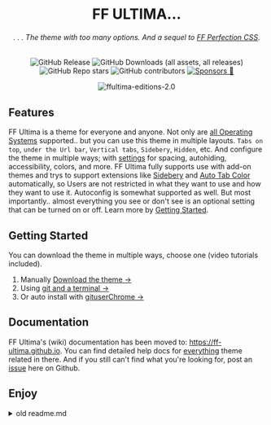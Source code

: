 <div align="center">

# FF ULTIMA...

###### . . . The theme with too many options. And a sequel to [FF Perfection CSS](https://github.com/soulhotel/Perfection-Firefox-CSS-Theme).


<!--![GitHub Release](https://img.shields.io/github/v/release/soulhotel/FF-CSS-ULTIMA?style=for-the-badge)
![GitHub Downloads (all assets, all releases)](https://img.shields.io/github/downloads/soulhotel/ff-ultima/total?style=for-the-badge&color=blue)
![GitHub Repo stars](https://img.shields.io/github/stars/soulhotel/FF-CSS-ULTIMA?style=for-the-badge) 
![GitHub contributors](https://img.shields.io/github/contributors/soulhotel/FF-ULTIMA?style=for-the-badge&color=blue)
[![Sponsors 💖](https://img.shields.io/github/sponsors/soulhotel?style=for-the-badge&label=Sponsors%20💖&color=f19ef7)](https://github.com/sponsors/soulhotel)-->

![GitHub Release](https://img.shields.io/github/v/release/soulhotel/FF-CSS-ULTIMA?style=flat-square)
![GitHub Downloads (all assets, all releases)](https://img.shields.io/github/downloads/soulhotel/ff-ultima/total?style=flat-square&color=blue)
![GitHub Repo stars](https://img.shields.io/github/stars/soulhotel/FF-CSS-ULTIMA?style=flat-square) 
![GitHub contributors](https://img.shields.io/github/contributors/soulhotel/FF-ULTIMA?style=flat-square&color=blue)
[![Sponsors 💖](https://img.shields.io/github/sponsors/soulhotel?style=flat-square&label=sponsors&color=f19ef7)](https://github.com/sponsors/soulhotel)


<!-- ![ffultima-editions](https://github.com/user-attachments/assets/061d124e-d846-4da1-8466-03e2341e0802) -->
![ffultima-editions-2.0](https://github.com/user-attachments/assets/dc1882e6-6543-41bd-aff7-ded2b96ffb97)

</div>


## Features

FF Ultima is a theme for everyone and anyone. Not only are <ins>all Operating Systems</ins> supported.. but you can use this theme in multiple layouts. `Tabs on top`, `under the Url bar`, `Vertical tabs`, `Sidebery`, `Hidden`, etc. And configure the theme in multiple ways; with [settings](https://ff-ultima.github.io/docs/category/settings) for spacing, autohiding, accessibility, colors, and more. FF Ultima fully supports use with add-on themes and trys to support extensions like [Sidebery](https://ff-ultima.github.io/docs/settings/sidebery) and [Auto Tab Color](https://ff-ultima.github.io/docs/settings/adaptive-tab-color) automatically, so Users are not restricted in what they want to use and how they want to use it. Autoconfig is somewhat supported as well. But most importantly.. almost everything you see or don't see is an optional setting that can be turned on or off. Learn more by [Getting Started](https://ff-ultima.github.io/docs/getting-started).

## Getting Started

You can download the theme in multiple ways, choose one (video tutorials included).

1. Manually [Download the theme ->](https://ff-ultima.github.io/docs/how-to/how-to-install)
2. Using [git and a terminal ->](https://ff-ultima.github.io/docs/how-to/how-to-automate-installation)
3. Or auto install with [gituserChrome ->](https://ff-ultima.github.io/docs/how-to/how-to-automate-installation)

## Documentation

FF Ultima's (wiki) documentation has been moved to: https://ff-ultima.github.io. You can find detailed help docs for <ins>everything</ins> theme related in there. And if you still can't find what you're looking for, post an [issue](https://github.com/soulhotel/FF-ULTIMA/issues?q=is%3Aissue) here on Github.

## Enjoy


<!-- sponsors --><!-- sponsors -->




<details>
<summary>old readme.md</summary>

## Features

- Windows, Linux and Mac OS Support.
>
- `Vertical Tabs`, `Tabs on Top/Bottom`, or `Autohide Everything` layouts.
>
- Add-on theme support, FF ULTIMA can be used with Firefox add-on themes.
>
- Color Scheme support, choose from the [many options](https://github.com/soulhotel/FF-ULTIMA/wiki/Color-Schemes) or learn how to [create your own](https://github.com/soulhotel/FF-ULTIMA/wiki/Create-a-Color-Scheme).
>
- Dark or Light mode themes, automatically cycle depending on your systems current Color Mode.
>
- Multiple Options for tabs, autohiding, spacing, theming, accessibility [and more](https://github.com/soulhotel/FF-ULTIMA/wiki/Settings).
>
- Autoconfig integration, Sidebery integration, Auto Tab Color integration.
>
- See more detail on [what FF Ultima has to offer](https://github.com/soulhotel/FF-ULTIMA/wiki#what-does-ff-ultima-offer) through the Wiki.
>

## Installation

> #### *First time? You should click on these two options below...*

<details>
<summary>Finding your Profile Folder</summary>

###### 🛈 Two ways to find your Profile Folder. Choose one. 🛈
1. Go to the about:support page/url.
2. Open directory
3. This takes you to your profile folder, typically named "default.release"

<img src="https://github.com/user-attachments/assets/e520eb35-f09c-4925-92f6-44be4ec18d51" width="850" />

>
1. Go to the about:profiles page/url.
2. If you have multiple firefox profiles, make sure you are working with the right one.
3. Open directory
4. This takes you to your profile folder, typically named "default.release"
 
<img src="https://github.com/user-attachments/assets/8e58c276-1015-436d-8414-6d4db3a4be4b" width="850" />
</details>

<details>
<summary>Initial Setup</summary>

###### 🛈 This is mostly for first time Installation 🛈

- [x] If your Profile Folder does not have a `chrome` folder, create one.
- [x] If your Profile Folder already has a `chrome` folder, empty it.
- [x] Please have Firefox's System-Theme enabled. You can change this later.

<img src="https://github.com/user-attachments/assets/c65972cf-88bf-41da-87d1-5d5a780230ba" width="650" />
</details>

> #### *Choose *one* of these installation methods and follow each step...*

<details><summary>The Easy Way</summary>

###### 🛈 Autoconfig Users should download the Source instead of the release Zip 🛈

1. Download the latest version on the [release page](https://github.com/soulhotel/FF-CSS-ULTIMA/releases/latest).
2. Copy everything in the ffultima.zip into your `chrome` folder.
3. For first time installation, you need to apply the `user.js` to firefox to access theme settings.
4. So in the chrome folder, youll see the `user.js`. Move it <ins>out the chrome folder and into the Profile Folder<ins>.
5. Restart Firefox.
6. <ins>**Wait** for Firefox to open</ins>, then delete the `user.js` file.
</details>

<details><summary>The Hard Way</summary>

###### 🛈 For this method, all you need is Git and a Terminal. It's harder for the less technical people 🛈

- This automated tool requires no download. It runs by fetching [gituserChrome](https://github.com/soulhotel/git-userChrome)
- Locates all profile folders and allows you to specify which one to install FF Ultima to
- It renames any present chrome/ folder to chrome.old/, then uses git to install the theme to a new chrome/ folder
- It also handles moving the user.js, restarting specific firefoxs, and user.js removal
- To Install FF Ultima - copy/paste the command for your operating system

###### LINUX ([BASH SCRIPT](https://github.com/soulhotel/git-userChrome)):
```
bash <(curl -s https://raw.githubusercontent.com/soulhotel/git-userChrome/main/scripts/gituserChrome.sh)
```

###### WINDOWS ([POWERSHELL SCRIPT](https://github.com/soulhotel/git-userChrome)):
```
powershell -NoProfile -ExecutionPolicy Bypass -Command "iex (irm 'https://raw.githubusercontent.com/soulhotel/git-userChrome/main/scripts/gituserChrome.ps1')"
```

###### MAC ([COPY LINUX](https://github.com/soulhotel/git-userChrome))
```
  ,-.       _,---._ __  / \
 /  )    .-'       `./ /   \
(  (   ,'            `/    /|         
 \  `-"             \'\   / |         whats in the box? oh..
  `.              ,  \ \ /  |         
   /`.          ,'-`----Y   |         it's linux.
  (            ;        |   '
  |  ,-.    ,-'         |  /          because Mac is basically linux..
  |  | (   |        hjw | /
  )  |  \  `.___________|/
  `--'   `--'
```
>

> gituserChrome is an automation tool for "gitting" and managing userChrome themes. Available as a script and/or Application; See [homepage](https://github.com/soulhotel/git-userChrome) for more info.

</details>


> #### *Here's what you should do *after* you've installed FF Ultima...*

<details><summary>Post Installation (settings & wiki)</summary>

>
- Go to the `about:config` page. You should see:
    - ![image](https://github.com/user-attachments/assets/7c3c1fb9-8080-4823-9994-23e6af91498e)
    - Search for `ultima` to see & change all of your settings.
    - Search for `user.theme` to see & change color schemes.

- Visit [the Wiki](https://github.com/soulhotel/FF-ULTIMA/wiki) to learn more about what's possible:
    - Frequently asked questions
    - **All** theme settings (full overview)
    - How to install, [uninstall](https://github.com/soulhotel/FF-ULTIMA/wiki/How-to-Uninstall-the-Theme), [update](https://github.com/soulhotel/FF-ULTIMA/wiki/How-to-Update-the-Theme)
    - Sidebery configurations (optional)
    - Videos, documentation, and more
</details>

</details>




